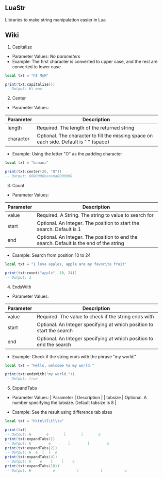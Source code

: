 ## LuaStr
Libraries to make string manipulation easier in Lua


## Wiki

1. Capitalize
- Parameter Values: *No parameters*
- Example: The first character is converted to upper case, and the rest are converted to lower case
```lua
local txt = "hI MoM"

print(txt:capitalize())
-- Output: Hi mom
```

2. Center
- Parameter Values:

| Parameter | Description |
| -------- | ----------- |
| length | Required. The length of the returned string |
| character | Optional. The character to fill the missing space on each side. Default is " " (space) |

- Example: Using the letter "O" as the padding character
```lua
local txt = "banana"

print(txt:center(20, "O"))
-- Output: OOOOOOObananaOOOOOOO
```

3. Count
- Parameter Values:

| Parameter | Description |
| --------- | ----------- |
| value | Required. A String. The string to value to search for |
| start | Optional. An Integer. The position to start the search. Default is 1 |
| end | Optional. An Integer. The position to end the search. Default is the end of the string |

- Example: Search from position 10 to 24
```lua
local txt = "I love apples, apple are my favorite fruit"

print(txt:count("apple", 10, 24))
-- Output: 1

```

4. EndsWith
- Parameter Values:

| Parameter | Description |
| --------- | ----------- |
| value | Required. The value to check if the string ends with |
| start | Optional. An Integer specifying at which position to start the search |
| end | Optional. An Integer specifying at which position to end the search |

- Example: Check if the string ends with the phrase "my world."
```lua
local txt = "Hello, welcome to my world."

print(txt:endsWith("my world."))
-- Output: true
```

5. ExpandTabs
- Parameter Values:
| Parameter | Description |
| tabsize | Optional. A number specifying the tabsize. Default tabsize is 8 |

- Example: See the result using difference tab sizes
```lua
local txt = "H\te\tl\tl\to"

print(txt)
-- Outout: H       e       l       l       o
print(txt:expandTabs())
-- Output: H        e        l        l        o
print(txt:expandTabs(2))
-- Output: H  e  l  l  o
print(txt:expandTabs(4))
-- Output: H    e    l    l    o
print(txt:expandTabs(10))
-- Output: H          e          l          l          o
```
